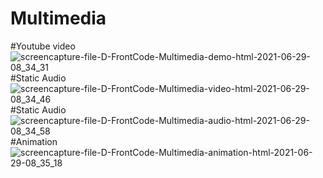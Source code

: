 # Multimedia
#Youtube video
![screencapture-file-D-FrontCode-Multimedia-demo-html-2021-06-29-08_34_31](https://user-images.githubusercontent.com/83724436/123731539-f077df00-d8b5-11eb-9657-61b2e9b4b65f.png)
#Static Audio
![screencapture-file-D-FrontCode-Multimedia-video-html-2021-06-29-08_34_46](https://user-images.githubusercontent.com/83724436/123731550-f8378380-d8b5-11eb-9577-307ba330070a.png)
#Static Audio
![screencapture-file-D-FrontCode-Multimedia-audio-html-2021-06-29-08_34_58](https://user-images.githubusercontent.com/83724436/123731577-04bbdc00-d8b6-11eb-9046-f1d523f57a96.png)
#Animation
![screencapture-file-D-FrontCode-Multimedia-animation-html-2021-06-29-08_35_18](https://user-images.githubusercontent.com/83724436/123731590-0c7b8080-d8b6-11eb-8c04-ef9ec1c67479.png)




